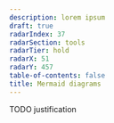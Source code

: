 ```yaml
---
description: lorem ipsum
draft: true
radarIndex: 37
radarSection: tools
radarTier: hold
radarX: 51
radarY: 457
table-of-contents: false
title: Mermaid diagrams
---
```


TODO justification
